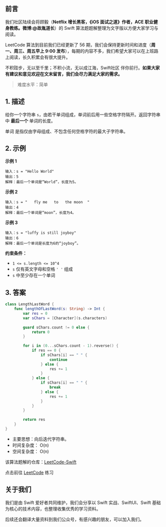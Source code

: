 ## 前言

我们社区陆续会将顾毅（**Netflix 增长黑客，《iOS 面试之道》作者，ACE 职业健身教练。微博:@故胤道长**）的 Swift 算法题题解整理为文字版以方便大家学习与阅读。

LeetCode 算法到目前我们已经更新了 56 期，我们会保持更新时间和进度（**周一、周三、周五早上 9:00 发布**），每期的内容不多，我们希望大家可以在上班路上阅读，长久积累会有很大提升。

不积跬步，无以至千里；不积小流，无以成江海，Swift社区 伴你前行。**如果大家有建议和意见欢迎在文末留言，我们会尽力满足大家的需求。**

> 难度水平：简单

## 1. 描述

给你一个字符串 `s`，由若干单词组成，单词前后用一些空格字符隔开。返回字符串中 **最后一个** 单词的长度。

单词 是指仅由字母组成、不包含任何空格字符的最大子字符串。

## 2. 示例

**示例 1**

```
输入：s = "Hello World"
输出：5
解释：最后一个单词是“World”，长度为5。
```

**示例 2**

```
输入：s = "   fly me   to   the moon  "
输出：4
解释：最后一个单词是“moon”，长度为4。
```

**示例 3**

```
输入：s = "luffy is still joyboy"
输出：6
解释：最后一个单词是长度为6的“joyboy”。
```

**约束条件：**

- `1 <= s.length <= 10^4`
- `s` 仅有英文字母和空格 `' '` 组成
- `s` 中至少存在一个单词

## 3. 答案

```swift
class LengthLastWord {
    func lengthOfLastWord(s: String) -> Int {
        var res = 0
        var sChars = [Character](s.characters)
        
        guard sChars.count != 0 else {
            return 0
        }
        
        for i in (0...sChars.count - 1).reverse() {
            if res == 0 {
                if sChars[i] == " " {
                    continue
                } else {
                    res += 1
                }
            } else {
                if sChars[i] == " " {
                    break
                } else {
                    res += 1
                }
            }
        }
        
        return res
    }
}
```

* 主要思想：向后迭代字符串。
* 时间复杂度： O(n)
* 空间复杂度： O(n)

该算法题解的仓库：[LeetCode-Swift](https://github.com/soapyigu/LeetCode-Swift "LeetCode-Swift")

点击前往 [LeetCode](https://leetcode.com/problems/length-of-last-word/ "LeetCode") 练习

## 关于我们

我们是由 Swift 爱好者共同维护，我们会分享以 Swift 实战、SwiftUI、Swift 基础为核心的技术内容，也整理收集优秀的学习资料。

后续还会翻译大量资料到我们公众号，有感兴趣的朋友，可以加入我们。
